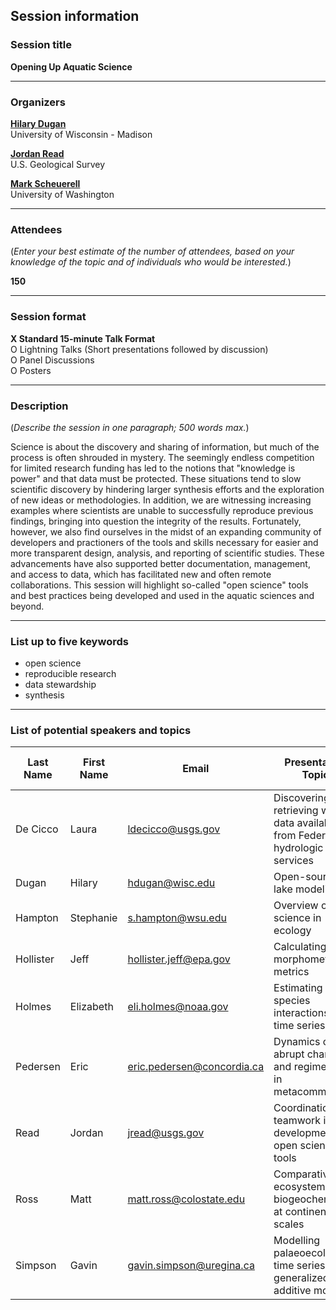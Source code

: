 
## Session information

### Session title

**Opening Up Aquatic Science**

-----

### Organizers

[**Hilary Dugan**](https://dugan.limnology.wisc.edu)  
University of Wisconsin - Madison

[**Jordan Read**](https://www.usgs.gov/staff-profiles/jordan-s-read)  
U.S. Geological Survey

[**Mark Scheuerell**](https://faculty.washington.edu/scheuerl/)  
University of Washington

-----

### Attendees

(*Enter your best estimate of the number of attendees, based on your knowledge of the topic and of individuals who would be interested.*)

**150**

-----

### Session format

**X Standard 15-minute Talk Format**  
O Lightning Talks (Short presentations followed by discussion)  
O Panel Discussions  
O Posters

-----

### Description

(*Describe the session in one paragraph; 500 words max.*)

Science is about the discovery and sharing of information, but much of the process is often shrouded in mystery. The seemingly endless competition for limited research funding has led to the notions that "knowledge is power" and that data must be protected. These situations tend to slow scientific discovery by hindering larger synthesis efforts and the exploration of new ideas or methodologies. In addition, we are witnessing increasing examples where scientists are unable to successfully reproduce previous findings, bringing into question the integrity of the results. Fortunately, however, we also find ourselves in the midst of an expanding community of developers and practioners of the tools and skills necessary for easier and more transparent design, analysis, and reporting of scientific studies. These advancements have also supported better documentation, management, and access to data, which has facilitated new and often remote collaborations. This session will highlight so-called "open science" tools and best practices being developed and used in the aquatic sciences and beyond.

-----

### List up to five keywords

  - open science
  - reproducible research
  - data stewardship
  - synthesis

-----

### List of potential speakers and topics

| Last Name | First Name | Email | Presentation Topic | Tentative Title | Speaker invited? | Speaker tentatively confirmed? |
| --------- | ---------- | ----- | ------------------ | --------------- | :--------------: | :----------------------------: |
| De Cicco  | Laura      | <ldecicco@usgs.gov>          | Discovering and retrieving water data available from Federal hydrologic web services | *tentative title* |        23 Sept 2019        |               Y                |
| Dugan     | Hilary     | <hdugan@wisc.edu>          | Open-source lake modeling | *tentative title* |        23 Sept 2019         |               Y                |
| Hampton   | Stephanie  | <s.hampton@wsu.edu>          | Overview of open science in ecology                                                  | *tentative title* |       23 Sept 2019         |               N                |
| Hollister | Jeff       | <hollister.jeff@epa.gov>     | Calculating lake morphometry metrics                                                 | *tentative title* |        23 Sept 2019         |               Y                |
| Holmes    | Elizabeth  | <eli.holmes@noaa.gov>        | Estimating species interactions from time series data                                | *tentative title* |        23 Sept 2019         |               N                |
| Pedersen  | Eric       | <eric.pedersen@concordia.ca> | Dynamics of abrupt change and regime shifts in metacommunities                       | *tentative title* |        23 Sept 2019         |               N                |
| Read      | Jordan     | <jread@usgs.gov>             | Coordination and teamwork in the development of open science tools                   | *tentative title* |        23 Sept 2019         |               Y                |
| Ross      | Matt     | <matt.ross@colostate.edu>      | Comparative ecosystem biogeochemistry at continental scales                   | *tentative title* |        23 Sept 2019         |               Y                |
| Simpson   | Gavin      | <gavin.simpson@uregina.ca>   | Modelling palaeoecological time series using generalized additive models             | *tentative title* |        23 Sept 2019         |               N                |
